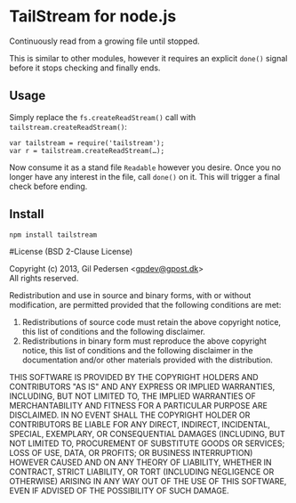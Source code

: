# TailStream for node.js

Continuously read from a growing file until stopped.

This is similar to other modules, however it requires an explicit `done()` signal before it stops checking and finally ends.

## Usage

Simply replace the `fs.createReadStream()` call with `tailstream.createReadStream()`:

    var tailstream = require('tailstream');
    var r = tailstream.createReadStream(…);

Now consume it as a stand file `Readable` however you desire. Once you no longer have any interest in the file, call `done()` on it. This will trigger a final check before ending.

## Install

    npm install tailstream

#License
(BSD 2-Clause License)

Copyright (c) 2013, Gil Pedersen &lt;gpdev@gpost.dk&gt;  
All rights reserved.

Redistribution and use in source and binary forms, with or without modification, are permitted provided that the following conditions are met: 

1. Redistributions of source code must retain the above copyright notice, this list of conditions and the following disclaimer. 
2. Redistributions in binary form must reproduce the above copyright notice, this list of conditions and the following disclaimer in the documentation and/or other materials provided with the distribution. 

THIS SOFTWARE IS PROVIDED BY THE COPYRIGHT HOLDERS AND CONTRIBUTORS "AS IS" AND ANY EXPRESS OR IMPLIED WARRANTIES, INCLUDING, BUT NOT LIMITED TO, THE IMPLIED WARRANTIES OF MERCHANTABILITY AND FITNESS FOR A PARTICULAR PURPOSE ARE DISCLAIMED. IN NO EVENT SHALL THE COPYRIGHT HOLDER OR CONTRIBUTORS BE LIABLE FOR ANY DIRECT, INDIRECT, INCIDENTAL, SPECIAL, EXEMPLARY, OR CONSEQUENTIAL DAMAGES (INCLUDING, BUT NOT LIMITED TO, PROCUREMENT OF SUBSTITUTE GOODS OR SERVICES; LOSS OF USE, DATA, OR PROFITS; OR BUSINESS INTERRUPTION) HOWEVER CAUSED AND ON ANY THEORY OF LIABILITY, WHETHER IN CONTRACT, STRICT LIABILITY, OR TORT (INCLUDING NEGLIGENCE OR OTHERWISE) ARISING IN ANY WAY OUT OF THE USE OF THIS SOFTWARE, EVEN IF ADVISED OF THE POSSIBILITY OF SUCH DAMAGE.
